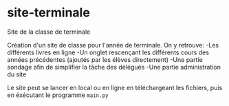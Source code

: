 # site-terminale
Site de la classe de terminale


Création d'un site de classe pour l'année de terminale.
On y retrouve:
-Les différents livres en ligne
-Un onglet rescençant les différents cours des années précédentes (ajoutés par les élèves directement)
-Une partie sondage afin de simplifier la tâche des délégués
-Une partie administration du site

Le site peut se lancer en local ou en ligne en téléchargeant les fichiers, puis en éxécutant le programme `main.py`

